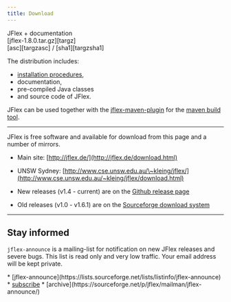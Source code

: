 ```yaml
---
title: Download
---
```


<div class="container download">
<div class="row">
  <div class="col-sm-4"><div class="xitem">
  JFlex + documentation
  </div></div>
  <div class="col-sm-5"><div class="xitem">
  [jflex-1.8.0.tar.gz][targz]
  </div></div>
  <div class="col-sm-2"><div class="xitem text-center">
  [asc][targzasc] /
  [sha1][targzsha1]
  </div></div>
</div>
</div>

The distribution includes:

 - [installation procedures](installing.html),
 - documentation,
 - pre-compiled Java classes
 - and source code of JFlex.

JFlex can be used together with the
[jflex-maven-plugin](http://jflex-de.github.io/jflex-web/jflex-maven-plugin/)
for the [maven build tool](http://maven.apache.org).

----------------------------


JFlex is free software and available for
download from this page and a number of mirrors.

-   Main site: [http://jflex.de/](http://jflex.de/download.html)

-   UNSW Sydney:
    [http://www.cse.unsw.edu.au/\~kleing/jflex/](http://www.cse.unsw.edu.au/~kleing/jflex/download.html)

-   New releases (v1.4 - current) are on the
    [Github release page](https://github.com/jflex-de/jflex/releases)

-   Old releases (v1.0 - v1.6.1) are on the
    [Sourceforge download system](https://sourceforge.net/projects/jflex/files/jflex/)


----------------------------

## Stay informed

`jflex-announce` is a mailing-list for notification on new JFlex releases and severe bugs. This list is read only and very low traffic.
Your email address will be kept private.

<div class="container"><div class="row">
<div class="col-md-7 col-md-offset-2">
<div class="mailitems">
* [jflex-announce](https://lists.sourceforge.net/lists/listinfo/jflex-announce)
* <a class="button" href="mailto:jflex-announce-request@lists.sourceforge.net?subject=subscribe">subscribe</a>
* [archive](https://sourceforge.net/p/jflex/mailman/jflex-announce/)
</div></div></div></div>


[targz]: https://github.com/jflex-de/jflex/releases/download/v1.8.0/jflex-1.8.0.tar.gz
[targzasc]: https://github.com/jflex-de/jflex/releases/download/v1.8.0/jflex-1.8.0.tar.gz.asc
[targzsha1]: https://github.com/jflex-de/jflex/releases/download/v1.8.0/jflex-1.8.0.tar.gz.sha1
